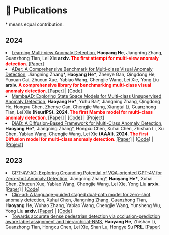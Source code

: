 # 📝 Publications  

\* means equal contribution.




## 2024

<li><a href="https://arxiv.org/pdf/2407.11935">Learning Multi-view Anomaly Detection</a>,  
     <strong>Haoyang He</strong>, Jiangning Zhang, Guanzhong Tian, Lei Xie
      <strong>arxiv. <span style="color:red"> The first attempt for multi-view anomaly detection. </span> </strong> <a href="https://arxiv.org/pdf/2407.11935">[Paper]</a>  </li>

<li><a href="https://arxiv.org/abs/2404.06564">ADer: A Comprehensive Benchmark for Multi-class Visual Anomaly Detection</a>,  
     Jiangning Zhang*, <strong>Haoyang He*</strong>, Zhenye Gan, Qingdong He, Yuxuan Cai, Zhucun Xue, Yabiao Wang, Chengjie Wang, Lei Xie, Yong Liu
      <strong>arxiv. <span style="color:red"> A comprehensive library for benchmarking multi-class visual anomaly detection. </span> </strong> <a href="https://arxiv.org/pdf/2406.03262">[Paper]</a> | <a href="https://github.com/zhangzjn/ader">[Code]</a>  </li>

<li><a href="https://arxiv.org/abs/2404.06564">MambaAD: Exploring State Space Models for Multi-class Unsupervised Anomaly Detection</a>,  
     <strong>Haoyang He*</strong>, Yuhu Bai*, Jiangning Zhang, Qingdong He, Hongxu Chen, Zhenye Gan, Chengjie Wang, Xiangtai Li, Guanzhong Tian, Lei Xie 
      <strong>(NeurIPS). 2024. <span style="color:red"> The first Mamba model for multi-class anomaly detection. </span> </strong> <a href="https://arxiv.org/abs/2404.06564">[Paper]</a> | <a href="https://github.com/lewandofskee/MambaAD">[Code]</a> | <a href="https://lewandofskee.github.io/projects/MambaAD">[Project]</a> </li>

<li><a href="https://ojs.aaai.org/index.php/AAAI/article/view/28690">DiAD: A Diffusion-Based Framework for Multi-Class Anomaly Detection</a>,  
     <strong>Haoyang He*</strong>, Jiangning Zhang*, Hongxu Chen, Xuhai Chen, Zhishan Li, Xu Chen, Yabiao Wang, Chengjie Wang, Lei Xie 
      <strong>(AAAI). 2024. <span style="color:red"> The first Diffusion model for multi-class anomaly detection. </span> </strong> <a href="https://ojs.aaai.org/index.php/AAAI/article/view/28690">[Paper]</a> | <a href="https://github.com/lewandofskee/DiAD">[Code]</a> | <a href="https://lewandofskee.github.io/projects/diad">[Project]</a> </li>

## 2023

<li><a href="https://arxiv.org/abs/2311.02612">GPT-4V-AD: Exploring Grounding Potential of VQA-oriented GPT-4V for Zero-shot Anomaly Detection</a>,  
     Jiangning Zhang*, <strong>Haoyang He*</strong>, Xuhai Chen, Zhucun Xue, Yabiao Wang, Chengjie Wang, Lei Xie, Yong Liu
      <strong>arxiv. <span style="color:red"></span> </strong> <a href="https://arxiv.org/abs/2311.02612">[Paper]</a> | <a href="https://github.com/zhangzjn/GPT-4V-AD">[Code]</a> </li>

<li><a href="https://arxiv.org/abs/2311.00453">Clip-ad: A language-guided staged dual-path model for zero-shot anomaly detection</a>,  
     Xuhai Chen, Jiangning Zhang, Guanzhong Tian, <strong>Haoyang He</strong>, Wuhao Zhang, Yabiao Wang, Chengjie Wang, Yunsheng Wu, Yong Liu 
      <strong>arxiv. <span style="color:red">  </span> </strong> <a href="https://arxiv.org/abs/2311.00453">[Paper]</a> | <a href="https://github.com/ByChelsea/CLIP-AD">[Code]</a> </li>

<li><a href="https://www.sciencedirect.com/science/article/abs/pii/S0167865523002398">Towards accurate dense pedestrian detection via occlusion-prediction aware label assignment and hierarchical-NMS</a>,  
     <strong>Haoyang He</strong>, Zhishan Li, Guanzhong Tian, Hongxu Chen, Lei Xie, Shan Lu, Hongye Su 
      <strong>PRL. <span style="color:red"> </span> </strong> <a href="https://www.sciencedirect.com/science/article/abs/pii/S0167865523002398">[Paper]</a> </li>


